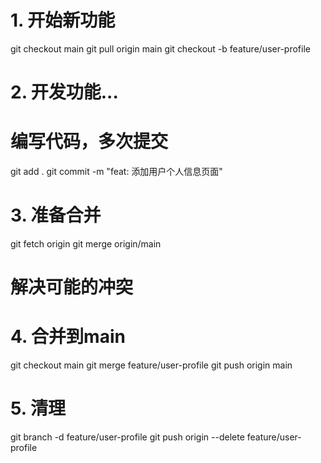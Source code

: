 # 1. 开始新功能
git checkout main
git pull origin main
git checkout -b feature/user-profile

# 2. 开发功能...
# 编写代码，多次提交
git add .
git commit -m "feat: 添加用户个人信息页面"

# 3. 准备合并
git fetch origin
git merge origin/main
# 解决可能的冲突

# 4. 合并到main
git checkout main
git merge feature/user-profile
git push origin main

# 5. 清理
git branch -d feature/user-profile
git push origin --delete feature/user-profile